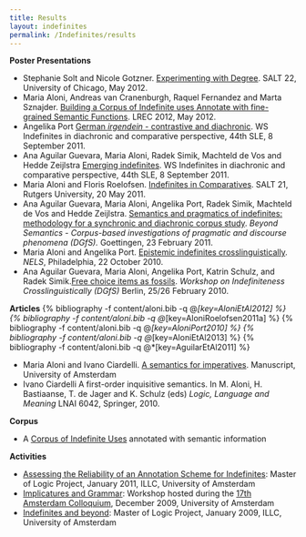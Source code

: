 ```yaml
---
title: Results
layout: indefinites
permalink: /Indefinites/results
---
```

**Poster Presentations**
- Stephanie Solt and Nicole Gotzner. [Experimenting with Degree](resources/Salt_FINAL.pdf).  SALT 22, University of Chicago, May 2012.
- Maria Aloni, Andreas van Cranenburgh, Raquel  Fernandez and Marta Sznajder. [Building a Corpus of Indefinite uses Annotate with fine-grained Semantic Functions](resources/lrec2012poster.pdf).  LREC 2012, May 2012.
- Angelika Port [German *irgendein* \- contrastive and diachronic](resources/spainwsindefinites.pdf). WS Indefinites in diachronic and comparative perspective, 44th SLE, 8 September 2011.
- Ana Aguilar Guevara, Maria Aloni, Radek Simik, Machteld de Vos and Hedde Zeijlstra [Emerging indefinites](resources/Emerging-indefinites.pdf). WS Indefinites in diachronic and comparative perspective, 44th SLE, 8 September 2011.
- Maria Aloni and Floris Roelofsen. [Indefinites in Comparatives](resources/salt11-slides.pdf). SALT 21, Rutgers University, 20 May 2011.
- Ana Aguilar Guevara, Maria Aloni, Angelika Port, Radek Simik, Machteld de Vos and Hedde Zeijlstra. [Semantics and pragmatics of indefinites: methodology for a synchronic and diachronic corpus study](resources/slides+decision-tree.pdf). <em>Beyond Semantics - Corpus-based investigations of pragmatic and discourse phenomena (DGfS).</em> Goettingen, 23 February 2011.
- Maria Aloni and Angelika Port. [Epistemic indefinites crosslinguistically](resources/NELS2010-handout.pdf). <em>NELS</em>, Philadelphia, 22 October 2010.
- Ana Aguilar Guevara, Maria Aloni, Angelika Port, Katrin Schulz, and Radek Simik.[Free choice items as fossils](resources/DGfS2010.pdf). <em>Workshop on Indefiniteness Crosslinguistically (DGfS)</em> Berlin, 25/26 February 2010.

**Articles**
{% bibliography -f content/aloni.bib -q @*[key=AloniEtAl2012] %}
{% bibliography -f content/aloni.bib -q @*[key=AloniRoelofsen2011a] %}
{% bibliography -f content/aloni.bib -q @*[key=AloniPort2010] %}
{% bibliography -f content/aloni.bib -q @*[key=AloniEtAl2013] %}
{% bibliography -f content/aloni.bib -q @*[key=AguilarEtAl2011] %}
- Maria Aloni and Ivano Ciardelli. [A semantics for imperatives](resources/aloni-ciardelli.pdf).   Manuscript, University of Amsterdam 
- Ivano Ciardelli A first-order inquisitive semantics. In M. Aloni, H. Bastiaanse, T. de Jager and K. Schulz (eds) <em>Logic, Language and Meaning</em> LNAI 6042, Springer, 2010.

**Corpus**
- A <a href="/Indefinites/corpus">Corpus of Indefinite Uses</a> annotated with semantic information

**Activities**
- [Assessing the Reliability of an Annotation Scheme for Indefinites](https://staff.science.uva.nl/~raquel/teaching/MoLProject2011/): Master of Logic Project, January 2011, ILLC, University of Amsterdam
- [Implicatures and Grammar](https://www.illc.uva.nl/AC/AC2009/Workshops.html): Workshop hosted during the [17th Amsterdam Colloquium](https://www.illc.uva.nl/AC/AC2009), December 2009, University of Amsterdam
- [Indefinites and beyond](https://www.illc.uva.nl/MScLogic/courses/Projects-0809-Ic/AloniSchulzPort.html): Master of Logic Project, January 2009, ILLC, University of Amsterdam
